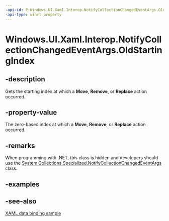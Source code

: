 ```yaml
---
-api-id: P:Windows.UI.Xaml.Interop.NotifyCollectionChangedEventArgs.OldStartingIndex
-api-type: winrt property
---
```


<!-- Property syntax
public int OldStartingIndex { get; }
-->

# Windows.UI.Xaml.Interop.NotifyCollectionChangedEventArgs.OldStartingIndex

## -description
Gets the starting index at which a **Move**, **Remove**, or **Replace** action occurred.



## -property-value
The zero-based index at which a **Move**, **Remove**, or **Replace** action occurred.

## -remarks
When programming with .NET, this class is hidden and developers should use the [System.Collections.Specialized.NotifyCollectionChangedEventArgs](/dotnet/api/system.collections.specialized.notifycollectionchangedeventargs?view=dotnet-uwp-10.0&preserve-view=true) class.

## -examples

## -see-also
[XAML data binding sample](https://github.com/Microsoft/Windows-universal-samples/tree/master/Samples/XamlBind)

